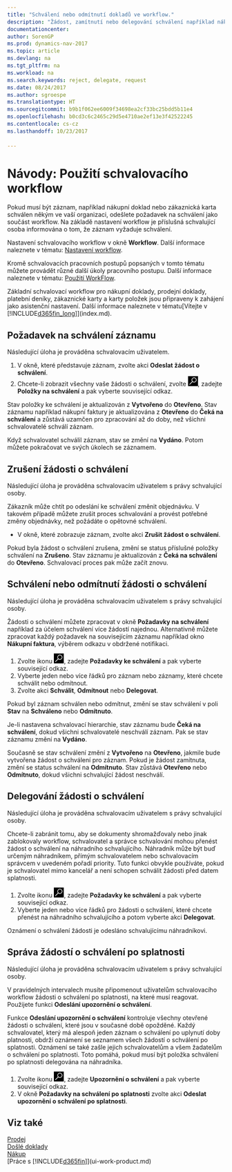 ```yaml
---
title: "Schválení nebo odmítnutí dokladů ve workflow."
description: "Žádost, zamítnutí nebo delegování schválení například nákupního nebo prodejního dokladu jako část workflow."
documentationcenter: 
author: SorenGP
ms.prod: dynamics-nav-2017
ms.topic: article
ms.devlang: na
ms.tgt_pltfrm: na
ms.workload: na
ms.search.keywords: reject, delegate, request
ms.date: 08/24/2017
ms.author: sgroespe
ms.translationtype: HT
ms.sourcegitcommit: b9b1f062ee6009f34698ea2cf33bc25bdd5b11e4
ms.openlocfilehash: b0cd3c6c2465c29d5e4710ae2ef13e3f42522245
ms.contentlocale: cs-cz
ms.lasthandoff: 10/23/2017

---
```

# <a name="how-to-use-approval-workflows"></a>Návody: Použití schvalovacího workflow
Pokud musí být záznam, například nákupní doklad nebo zákaznická karta schválen někým ve vaší organizaci, odešlete požadavek na schválení jako součást workflow. Na základě nastavení workflow je příslušná schvalující osoba informována o tom, že záznam vyžaduje schválení.

Nastavení schvalovacího workflow v okně **Workflow**. Další informace naleznete v tématu: [Nastavení workflow](across-set-up-workflows.md).

Kromě schvalovacích pracovních postupů popsaných v tomto tématu můžete provádět různé další úkoly pracovního postupu. Další informace naleznete v tématu: [Použití WorkFlow](across-use-workflows.md).

Základní schvalovací workflow pro nákupní doklady, prodejní doklady, platební deníky, zákaznické karty a karty položek jsou připraveny k zahájení jako asistenční nastavení. Další informace naleznete v tématu[Vítejte v [!INCLUDE[d365fin_long](includes/d365fin_long_md.md)]](index.md).

## <a name="to-request-approval-of-a-record"></a>Požadavek na schválení záznamu
Následující úloha je prováděna schvalovacím uživatelem.

1. V okně, které představuje záznam, zvolte akci **Odeslat žádost o schválení**.
2. Chcete-li zobrazit všechny vaše žádosti o schválení, zvolte ![Vyhledat stránku nebo sestavu](media/ui-search/search_small.png "Ikona Vyhledat stránku nebo sestavu"), zadejte **Položky na schválení** a pak vyberte související odkaz.  

Stav položky ke schválení je aktualizován z **Vytvořeno** do **Otevřeno**. Stav záznamu například nákupní faktury je aktualizována z **Otevřeno** do **Čeká na schválení** a zůstává uzamčen pro zpracování až do doby, než všichni schvalovatelé schválí záznam.

Když schvalovatel schválil záznam, stav se změní na **Vydáno**. Potom můžete pokračovat ve svých úkolech se záznamem.

## <a name="to-cancel-requests-for-approval"></a>Zrušení žádosti o schválení
Následující úloha je prováděna schvalovacím uživatelem s právy schvalující osoby.

Zákazník může chtít po odeslání ke schválení změnit objednávku. V takovém případě můžete zrušit proces schvalování a provést potřebné změny objednávky, než požádáte o opětovné schválení.

- V okně, které zobrazuje záznam, zvolte akci **Zrušit žádost o schválení**.

Pokud byla žádost o schválení zrušena, změní se status příslušné položky schválení na **Zrušeno**. Stav záznamu je aktualizován z **Čeká na schválení** do **Otevřeno**. Schvalovací proces pak může začít znovu.

## <a name="to-approve-or-reject-requests-for-approval"></a>Schválení nebo odmítnutí žádosti o schválení
Následující úloha je prováděna schvalovacím uživatelem s právy schvalující osoby.

Žádosti o schválení můžete zpracovat v okně **Požadavky na schválení** například za účelem schválení více žádostí najednou. Alternativně můžete zpracovat každý požadavek na souvisejícím záznamu například okno **Nákupní faktura**, výběrem odkazu v obdržené notifikaci.

1. Zvolte ikonu ![Vyhledat stránku nebo sestavu](media/ui-search/search_small.png "Ikona Vyhledat stránku nebo sestavu"), zadejte **Požadavky ke schválení** a pak vyberte související odkaz.
2. Vyberte jeden nebo více řádků pro záznam nebo záznamy, které chcete schválit nebo odmítnout.
3. Zvolte akci **Schválit**, **Odmítnout** nebo **Delegovat**.

Pokud byl záznam schválen nebo odmítnut, změní se stav schválení v poli **Stav** na **Schváleno** nebo **Odmítnuto**.

Je-li nastavena schvalovací hierarchie, stav záznamu bude **Čeká na schválení**, dokud všichni schvalovatelé neschválí záznam. Pak se stav záznamu změní na **Vydáno**.

Současně se stav schválení změní z **Vytvořeno** na **Otevřeno**, jakmile bude vytvořena žádost o schválení pro záznam. Pokud je žádost zamítnuta, změní se status schválení na **Odmítnuto**. Stav zůstává **Otevřeno** nebo **Odmítnuto**, dokud všichni schvalující žádost neschválí.

## <a name="to-delegate-requests-for-approval"></a>Delegování žádosti o schválení
Následující úloha je prováděna schvalovacím uživatelem s právy schvalující osoby.

Chcete-li zabránit tomu, aby se dokumenty shromažďovaly nebo jinak zablokovaly workflow, schvalovatel a správce schvalování mohou přenést žádost o schválení na náhradního schvalujícího. Náhradník může být buď určeným náhradníkem, přímým schvalovatelem nebo schvalovacím správcem v uvedeném pořadí priority. Tuto funkci obvykle používáte, pokud je schvalovatel mimo kancelář a není schopen schválit žádosti před datem splatnosti.

1. Zvolte ikonu ![Vyhledat stránku nebo sestavu](media/ui-search/search_small.png "Ikona Vyhledat stránku nebo sestavu"), zadejte **Požadavky ke schválení** a pak vyberte související odkaz.
2. Vyberte jeden nebo více řádků pro žádosti o schválení, které chcete přenést na náhradního schvalujícího a potom vyberte akci **Delegovat**.

Oznámení o schválení žádosti je odesláno schvalujícímu náhradníkovi.

## <a name="to-manage-overdue-approval-requests"></a>Správa žádostí o schválení po splatnosti
Následující úloha je prováděna schvalovacím uživatelem s právy schvalující osoby.

V pravidelných intervalech musíte připomenout uživatelům schvalovacího workflow žádosti o schválení po splatnosti, na které musí reagovat. Použijete funkci **Odeslání upozornění o schválení**.

Funkce **Odeslání upozornění o schválení** kontroluje všechny otevřené žádosti o schválení, které jsou v současné době opožděné. Každý schvalovatel, který má alespoň jeden záznam o schválení po uplynutí doby platnosti, obdrží oznámení se seznamem všech žádostí o schválení po splatnosti. Oznámení se také zašle jejich schvalovatelům a všem žadatelům o schválení po splatnosti. Toto pomáhá, pokud musí být položka schválení po splatnosti delegována na náhradníka.

1. Zvolte ikonu ![Vyhledat stránku nebo sestavu](media/ui-search/search_small.png "Ikona Vyhledat stránku nebo sestavu"), zadejte **Upozornění o schválení** a pak vyberte související odkaz.
2. V okně **Požadavky na schválení po splatnosti** zvolte akci **Odeslat upozornění o schválení po splatnosti**.

## <a name="see-also"></a>Viz také
[Prodej](sales-manage-sales.md)    
[Došlé doklady](across-income-documents.md)  
[Nákup](purchasing-manage-purchasing.md)  
[Práce s [!INCLUDE[d365fin](includes/d365fin_md.md)]](ui-work-product.md)

